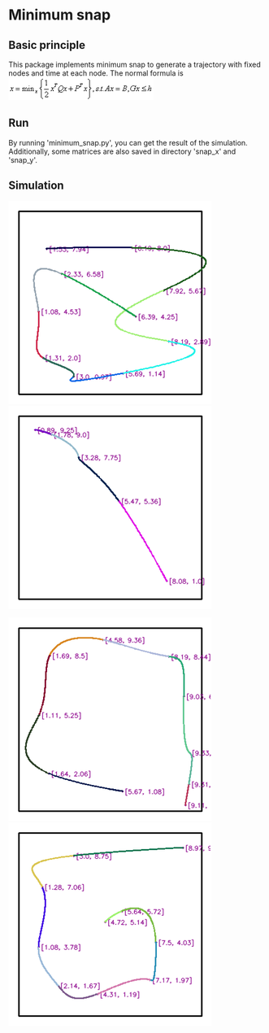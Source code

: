 # Minimum snap
## Basic principle
This package implements minimum snap to generate a trajectory with fixed nodes and time at each node.
The normal formula is 
 ![image](https://github.com/Yang-Yefeng/PathPlanningAlgorithms/blob/main/Kinodynamic/minimum_snap/formula.gif)

## Run
By running 'minimum_snap.py', you can get the result of the simulation.
Additionally, some matrices are also saved in directory 'snap_x' and 'snap_y'.

## Simulation
![image](https://github.com/Yang-Yefeng/PathPlanningAlgorithms/blob/main/somefigures/figure/minimum_snap1.png)
![image](https://github.com/Yang-Yefeng/PathPlanningAlgorithms/blob/main/somefigures/figure/minimum_snap2.png)

![image](https://github.com/Yang-Yefeng/PathPlanningAlgorithms/blob/main/somefigures/figure/minimum_snap3.png)
![image](https://github.com/Yang-Yefeng/PathPlanningAlgorithms/blob/main/somefigures/figure/minimum_snap4.png)

